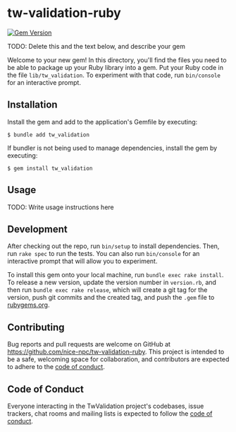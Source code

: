 # tw-validation-ruby

[![Gem Version](https://badge.fury.io/rb/tw_validation.svg)](https://badge.fury.io/rb/tw_validation)

TODO: Delete this and the text below, and describe your gem

Welcome to your new gem! In this directory, you'll find the files you need to be able to package up your Ruby library into a gem. Put your Ruby code in the file `lib/tw_validation`. To experiment with that code, run `bin/console` for an interactive prompt.

## Installation

Install the gem and add to the application's Gemfile by executing:

    $ bundle add tw_validation

If bundler is not being used to manage dependencies, install the gem by executing:

    $ gem install tw_validation

## Usage

TODO: Write usage instructions here

## Development

After checking out the repo, run `bin/setup` to install dependencies. Then, run `rake spec` to run the tests. You can also run `bin/console` for an interactive prompt that will allow you to experiment.

To install this gem onto your local machine, run `bundle exec rake install`. To release a new version, update the version number in `version.rb`, and then run `bundle exec rake release`, which will create a git tag for the version, push git commits and the created tag, and push the `.gem` file to [rubygems.org](https://rubygems.org).

## Contributing

Bug reports and pull requests are welcome on GitHub at https://github.com/nice-npc/tw-validation-ruby. This project is intended to be a safe, welcoming space for collaboration, and contributors are expected to adhere to the [code of conduct](https://github.com/nice-npc/tw-validation-ruby/blob/main/CODE_OF_CONDUCT.md).

## Code of Conduct

Everyone interacting in the TwValidation project's codebases, issue trackers, chat rooms and mailing lists is expected to follow the [code of conduct](https://github.com/nice-npc/tw-validation-ruby/blob/main/CODE_OF_CONDUCT.md).
